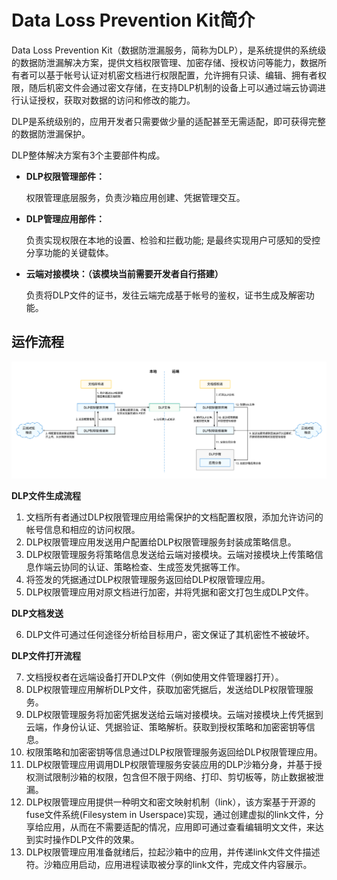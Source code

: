 # Data Loss Prevention Kit简介

Data Loss Prevention Kit（数据防泄漏服务，简称为DLP），是系统提供的系统级的数据防泄漏解决方案，提供文档权限管理、加密存储、授权访问等能力，数据所有者可以基于帐号认证对机密文档进行权限配置，允许拥有只读、编辑、拥有者权限，随后机密文件会通过密文存储，在支持DLP机制的设备上可以通过端云协调进行认证授权，获取对数据的访问和修改的能力。

DLP是系统级别的，应用开发者只需要做少量的适配甚至无需适配，即可获得完整的数据防泄漏保护。

DLP整体解决方案有3个主要部件构成。

- **DLP权限管理部件：**
  
  权限管理底层服务，负责沙箱应用创建、凭据管理交互。

- **DLP管理应用部件：**
  
  负责实现权限在本地的设置、检验和拦截功能; 是最终实现用户可感知的受控分享功能的关键载体。

- **云端对接模块：（该模块当前需要开发者自行搭建）**
  
  负责将DLP文件的证书，发往云端完成基于帐号的鉴权，证书生成及解密功能。

## 运作流程

![](figures/dlp-intro.png)

**DLP文件生成流程**

1. 文档所有者通过DLP权限管理应用给需保护的文档配置权限，添加允许访问的帐号信息和相应的访问权限。
2. DLP权限管理应用发送用户配置给DLP权限管理服务封装成策略信息。
3. DLP权限管理服务将策略信息发送给云端对接模块。云端对接模块上传策略信息作端云协同的认证、策略检查、生成签发凭据等工作。
4. 将签发的凭据通过DLP权限管理服务返回给DLP权限管理应用。
5. DLP权限管理应用对原文档进行加密，并将凭据和密文打包生成DLP文件。

**DLP文档发送**

6. DLP文件可通过任何途径分析给目标用户，密文保证了其机密性不被破坏。

**DLP文件打开流程**

7. 文档授权者在远端设备打开DLP文件（例如使用文件管理器打开）。
8. DLP权限管理应用解析DLP文件，获取加密凭据后，发送给DLP权限管理服务。
9. DLP权限管理服务将加密凭据发送给云端对接模块。云端对接模块上传凭据到云端，作身份认证、凭据验证、策略解析。获取到授权策略和加密密钥等信息。
10. 权限策略和加密密钥等信息通过DLP权限管理服务返回给DLP权限管理应用。
11. DLP权限管理应用调用DLP权限管理服务安装应用的DLP沙箱分身，并基于授权测试限制沙箱的权限，包含但不限于网络、打印、剪切板等，防止数据被泄漏。
12. DLP权限管理应用提供一种明文和密文映射机制（link），该方案基于开源的fuse文件系统(Filesystem in Userspace)实现，通过创建虚拟的link文件，分享给应用，从而在不需要适配的情况，应用即可通过查看编辑明文文件，来达到实时操作DLP文件的效果。
13. DLP权限管理应用准备就绪后，拉起沙箱中的应用，并传递link文件文件描述符。沙箱应用启动，应用进程读取被分享的link文件，完成文件内容展示。
